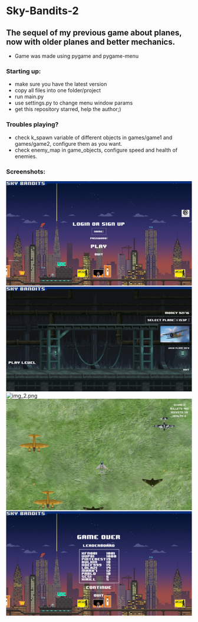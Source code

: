 # Sky-Bandits-2
## The sequel of my previous game about planes, now with older planes and better mechanics.
- Game was made using pygame and pygame-menu

### Starting up:
- make sure you have the latest version 
- copy all files into one folder/project
- run main.py
- use settings.py to change menu window params
- get this repository starred, help the author;)

### Troubles playing?
- check k_spawn variable of different objects in games/game1 and games/game2, configure them as you want.
- check enemy_map in game_objects, configure speed and health of enemies.

### Screenshots:

![img.png](data/screenshots/img.png)
![img_1.png](data/screenshots/img_1.png)
![img_2.png](data/screenshots/img_2.png)
![img_4.png](data/screenshots/img_4.png)
![img_3.png](data/screenshots/img_3.png)
